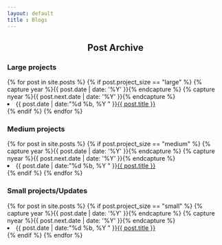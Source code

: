 ```yaml
---
layout: default
title : Blogs
---
```


<section id="archive">
  <center><h1>Post Archive</h1></center>

<h3>Large projects</h3>  
  {% for post in site.posts %}
    {% if post.project_size == "large" %}
      {% capture year %}{{ post.date | date: '%Y' }}{% endcapture %}
      {% capture nyear %}{{ post.next.date | date: '%Y' }}{% endcapture %}
      <li><time>{{ post.date | date:"%d %b, %Y " }}</time><a href="{{ post.url }}">{{ post.title }}</a></li>
    {% endif %}
  {% endfor %}
</ul>

<h3>Medium projects</h3>  
  {% for post in site.posts %}
    {% if post.project_size == "medium" %}
      {% capture year %}{{ post.date | date: '%Y' }}{% endcapture %}
      {% capture nyear %}{{ post.next.date | date: '%Y' }}{% endcapture %}
      <li><time>{{ post.date | date:"%d %b, %Y " }}</time><a href="{{ post.url }}">{{ post.title }}</a></li>
    {% endif %}
  {% endfor %}
</ul>

<h3>Small projects/Updates</h3>  
  {% for post in site.posts %}
    {% if post.project_size == "small" %}
      {% capture year %}{{ post.date | date: '%Y' }}{% endcapture %}
      {% capture nyear %}{{ post.next.date | date: '%Y' }}{% endcapture %}
      <li><time>{{ post.date | date:"%d %b, %Y " }}</time><a href="{{ post.url }}">{{ post.title }}</a></li>
    {% endif %}
  {% endfor %}
</ul>

</section>
